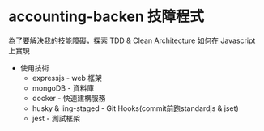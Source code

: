 # accounting-backen 技障程式
為了要解決我的技能障礙，探索 TDD & Clean Architecture 如何在 Javascript 上實現

* 使用技術
  * expressjs - web 框架
  * mongoDB  - 資料庫
  * docker - 快速建構服務
  * husky & ling-staged - Git Hooks(commit前跑standardjs & jset)
  * jest - 測試框架
